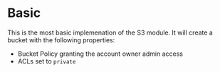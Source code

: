 # Basic

This is the most basic implemenation of the S3 module.  It will create a bucket with the following properties:

- Bucket Policy granting the account owner admin access
- ACLs set to `private`
